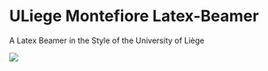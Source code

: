 # ULiege Montefiore Latex-Beamer
A Latex Beamer in the Style of the University of Liège

![](https://user-images.githubusercontent.com/14283557/44983765-aaba3100-af7a-11e8-8ab3-96dfb536de24.png)
